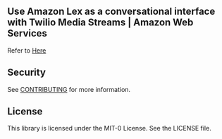 ## Use Amazon Lex as a conversational interface with Twilio Media Streams | Amazon Web Services

Refer to [Here](https://aws.amazon.com/blogs/machine-learning/use-amazon-lex-as-a-conversational-interface-with-twilio-media-streams/)

## Security

See [CONTRIBUTING](CONTRIBUTING.md#security-issue-notifications) for more information.

## License

This library is licensed under the MIT-0 License. See the LICENSE file.


